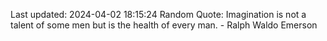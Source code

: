 Last updated: 2024-04-02 18:15:24
Random Quote: Imagination is not a talent of some men but is the health of every man. - Ralph Waldo Emerson